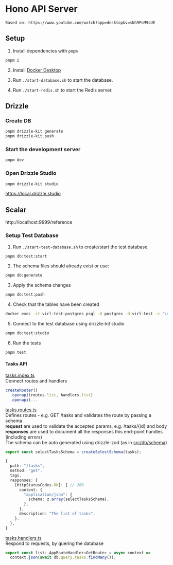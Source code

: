 # Hono API Server

```
Based on: https://www.youtube.com/watch?app=desktop&v=sNh9PoM9sUE
```

## Setup

1. Install dependencies with `pnpm`

```bash
pnpm i
```

2. Install [Docker Desktop](https://www.docker.com/products/docker-desktop/)

3. Run `./start-database.sh` to start the database.

4. Run `./start-redis.sh` to start the Redis server.

## Drizzle

### Create DB

```bash
pnpm drizzle-kit generate
pnpm drizzle-kit push
```

### Start the development server
```bash
pnpm dev
```

### Open Drizzle Studio

```bash
pnpm drizzle-kit studio
```

https://local.drizzle.studio

## Scalar
http://localhost:9999/reference

### Setup Test Database
1. Run `./start-test-database.sh` to create/start the test database.
```bash
pnpm db:test:start
```

2. The schema files should already exist or use: 
```bash
pnpm db:generate
```

3. Apply the schema changes
```bash
pnpm db:test:push
```

4. Check that the tables have been created
```bash
docker exec -it virl-test-postgres psql -U postgres -d virl-test -c '\dt'
```

5. Connect to the test database using drizzle-kit studio
```bash
pnpm db:test:studio
```

6. Run the tests
```bash
pnpm test
```

#### Tasks API

[tasks.index.ts](src/routes/tasks/tasks.index.ts)\
Connect routes and handlers

```typescript
createRouter()
  .openapi(routes.list, handlers.list)
  .openapi(...
```

[tasks.routes.ts](src/routes/tasks/tasks.routes.ts)\
Defines routes - e.g. GET /tasks and validates the route by passing a schema\
**request** are used to validate the accepted params, e.g. /tasks/{id} and body\
**responses** are used to document all the responses this end-point handles (including errors)\
The schema can be auto generated using drizzle-zod (as in [src/db/schema](src/db/schema.ts))

```typescript
export const selectTasksSchema = createSelectSchema(tasks);
```

```typescript
{
  path: "/tasks",
  method: "get",
  tags,
  responses: {
    [HttpStatusCodes.OK]: { // 200
      content: {
        "application/json": {
          schema: z.array(selectTasksSchema),
        },
      },
      description: "The list of tasks",
    },
  },
}
```

[tasks.handlers.ts](src/routes/tasks/tasks.handlers.ts)\
Respond to requests, by quering the database

```typescript
export const list: AppRouteHandler<GetRoute> = async context =>
  context.json(await db.query.tasks.findMany());
```
